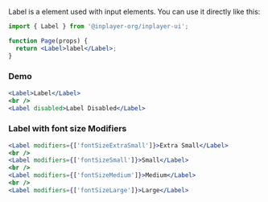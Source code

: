 Label is a element used with input elements. You can use it directly like this:

```jsx static
import { Label } from '@inplayer-org/inplayer-ui';

function Page(props) {
  return <Label>label</Label>;
}
```

### Demo

```jsx
<Label>Label</Label>
<br />
<Label disabled>Label Disabled</Label>
```

### Label with font size Modifiers

```jsx
<Label modifiers={['fontSizeExtraSmall']}>Extra Small</Label>
<br />
<Label modifiers={['fontSizeSmall']}>Small</Label>
<br />
<Label modifiers={['fontSizeMedium']}>Medium</Label>
<br />
<Label modifiers={['fontSizeLarge']}>Large</Label>
```
